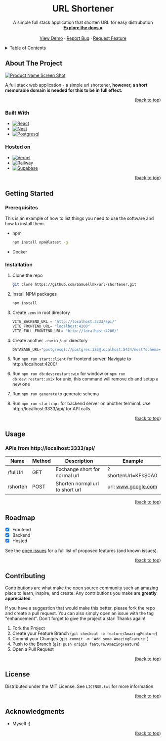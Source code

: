 <div align="center">
<h1 align="center">URL Shortener</h1>

  <p align="center">
    A simple full stack application that shorten URL for easy distrubution
    <br />
    <a href="https://github.com/Samuellmk/url-shortener"><strong>Explore the docs »</strong></a>
    <br />
    <br />
    <a href="https://shrink-me-bay.vercel.app/">View Demo</a>
    ·
    <a href="https://github.com/Samuellmk/url-shortener/issues">Report Bug</a>
    ·
    <a href="https://github.com/Samuellmk/url-shortener/issues">Request Feature</a>
  </p>
</div>

<!-- TABLE OF CONTENTS -->
<details>
  <summary>Table of Contents</summary>
  <ol>
    <li>
      <a href="#about-the-project">About The Project</a>
      <ul>
        <li><a href="#built-with">Built With</a></li>
      </ul>
    </li>
    <li>
      <a href="#getting-started">Getting Started</a>
      <ul>
        <li><a href="#prerequisites">Prerequisites</a></li>
        <li><a href="#installation">Installation</a></li>
      </ul>
    </li>
    <li><a href="#usage">Usage</a></li>
    <li><a href="#roadmap">Roadmap</a></li>
    <li><a href="#contributing">Contributing</a></li>
    <li><a href="#license">License</a></li>
    <li><a href="#contact">Contact</a></li>
    <li><a href="#acknowledgments">Acknowledgments</a></li>
  </ol>
</details>

<!-- ABOUT THE PROJECT -->

## About The Project

[![Product Name Screen Shot][product-screenshot]](https://shrink-me-bay.vercel.app/)

A full stack web application - a simple url shortener, **however, a short memorable domain is needed for this to be in full effect.**

<p align="right">(<a href="#readme-top">back to top</a>)</p>

### Built With

- [![React][React.js]][React-url]
- [![Nest][Nest.js]][Nest-url]
- [![Postgresql][Postgresql]][Postgresql-url]

### Hosted on

- [![Vercel][Vercel]][Vercel-url]
- [![Railway][Railway]][Railway-url]
- [![Supabase][Supabase]][Supabase-url]

<p align="right">(<a href="#readme-top">back to top</a>)</p>

<!-- GETTING STARTED -->

## Getting Started

### Prerequisites

This is an example of how to list things you need to use the software and how to install them.

- npm
  ```sh
  npm install npm@latest -g
  ```
- Docker

### Installation

1. Clone the repo
   ```sh
   git clone https://github.com/Samuellmk/url-shortener.git
   ```
2. Install NPM packages
   ```sh
   npm install
   ```
3. Create `.env` in root directory

   ```js
   VITE_BACKEND_URL = "http://localhost:3333/api/"
   VITE_FRONTEND_URL= "localhost:4200"
   VITE_FULL_FRONTEND_URL= "http://localhost:4200/"
   ```

4. Create another `.env` in `/api` directory

   ```js
   DATABASE_URL="postgresql://postgres:123@localhost:5434/nest?schema=public"
   ```

5. Run `npm run start:client` for frontend server. Navigate to http://localhost:4200/

6. Run `npm run db:dev:restart:win` for window or `npm run db:dev:restart:unix` for unix, this command will remove db and setup a new one

7. Run `npm run generate` to generate schema

8. Run `npm run start:api` for backend server on another terminal. Use http://localhost:3333/api/ for API calls

<p align="right">(<a href="#readme-top">back to top</a>)</p>

<!-- USAGE EXAMPLES -->

## Usage

<h3>APIs from http://localhost:3333/api/ </h3>

| Name     | Method | Description                     | Example             |
| -------- | ------ | ------------------------------- | ------------------- |
| /fullUrl | GET    | Exchange short for normal url   | ?shortenUrl=KFkS0A0 |
| /shorten | POST   | Shorten normal url to short url | url: www.google.com |

<p align="right">(<a href="#readme-top">back to top</a>)</p>

<!-- ROADMAP -->

## Roadmap

- [x] Frontend
- [x] Backend
- [x] Hosted

See the [open issues](https://github.com/Samuellmk/url-shortener/issues) for a full list of proposed features (and known issues).

<p align="right">(<a href="#readme-top">back to top</a>)</p>

<!-- CONTRIBUTING -->

## Contributing

Contributions are what make the open source community such an amazing place to learn, inspire, and create. Any contributions you make are **greatly appreciated**.

If you have a suggestion that would make this better, please fork the repo and create a pull request. You can also simply open an issue with the tag "enhancement".
Don't forget to give the project a star! Thanks again!

1. Fork the Project
2. Create your Feature Branch (`git checkout -b feature/AmazingFeature`)
3. Commit your Changes (`git commit -m 'Add some AmazingFeature'`)
4. Push to the Branch (`git push origin feature/AmazingFeature`)
5. Open a Pull Request

<p align="right">(<a href="#readme-top">back to top</a>)</p>

<!-- LICENSE -->

## License

Distributed under the MIT License. See `LICENSE.txt` for more information.

<p align="right">(<a href="#readme-top">back to top</a>)</p>

<!-- ACKNOWLEDGMENTS -->

## Acknowledgments

- Myself :)

<p align="right">(<a href="#readme-top">back to top</a>)</p>

<!-- MARKDOWN LINKS & IMAGES -->
<!-- https://www.markdownguide.org/basic-syntax/#reference-style-links -->

[contributors-shield]: https://img.shields.io/github/contributors/othneildrew/Best-README-Template.svg?style=for-the-badge
[contributors-url]: https://github.com/othneildrew/Best-README-Template/graphs/contributors
[forks-shield]: https://img.shields.io/github/forks/othneildrew/Best-README-Template.svg?style=for-the-badge
[forks-url]: https://github.com/othneildrew/Best-README-Template/network/members
[stars-shield]: https://img.shields.io/github/stars/othneildrew/Best-README-Template.svg?style=for-the-badge
[stars-url]: https://github.com/othneildrew/Best-README-Template/stargazers
[issues-shield]: https://img.shields.io/github/issues/othneildrew/Best-README-Template.svg?style=for-the-badge
[issues-url]: https://github.com/othneildrew/Best-README-Template/issues
[license-shield]: https://img.shields.io/github/license/othneildrew/Best-README-Template.svg?style=for-the-badge
[license-url]: https://github.com/othneildrew/Best-README-Template/blob/master/LICENSE.txt
[linkedin-shield]: https://img.shields.io/badge/-LinkedIn-black.svg?style=for-the-badge&logo=linkedin&colorB=555
[linkedin-url]: https://linkedin.com/in/othneildrew
[product-screenshot]: https://i.ibb.co/CHQyR9y/url-shortener.png
[React.js]: https://img.shields.io/badge/React-20232A?style=for-the-badge&logo=react&logoColor=61DAFB
[React-url]: https://reactjs.org/
[Nest.js]: https://img.shields.io/badge/NestJs-20232A?style=for-the-badge&logo=nestjs&logoColor=e0234e
[Nest-url]: https://nestjs.com/
[Postgresql]: https://img.shields.io/badge/postgresql-20232A?style=for-the-badge&logo=postgresql&logoColor=00000
[Postgresql-url]: https://www.postgresql.org/
[Vercel]: https://img.shields.io/badge/Vercel-20232A?style=for-the-badge&logo=Vercel&logoColor=00000
[Vercel-url]: https://www.vercel.com/
[Railway]: https://img.shields.io/badge/Railway-20232A?style=for-the-badge&logo=Railway&logoColor=00000
[Railway-url]: https://railway.app/
[Supabase]: https://img.shields.io/badge/supabase-20232A?style=for-the-badge&logo=supabase&logoColor=00000
[Supabase-url]: https://supabase.com/
